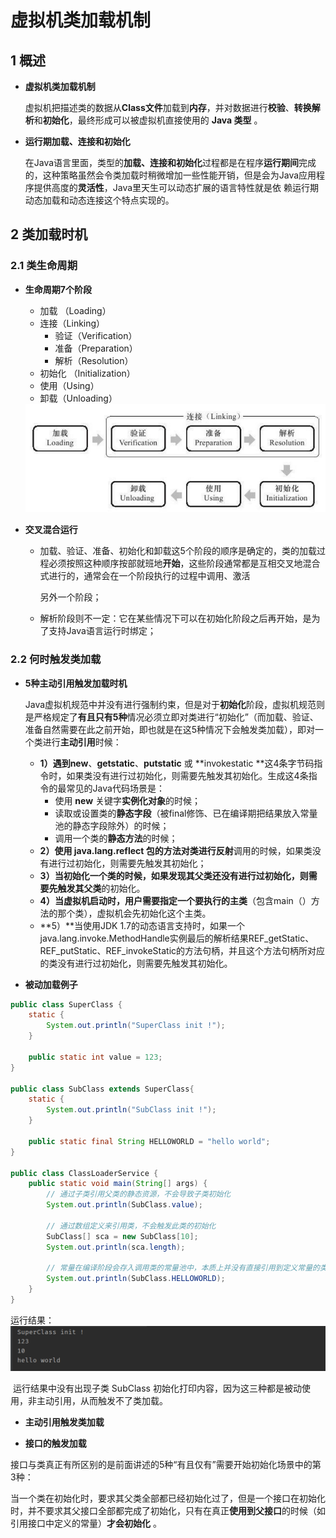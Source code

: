 # 虚拟机类加载机制

## 1 概述

* **虚拟机类加载机制**

  虚拟机把描述类的数据从**Class文件**加载到**内存**，并对数据进行**校验**、**转换解析**和**初始化**，最终形成可以被虚拟机直接使用的 **Java 类型** 。

* **运行期加载、连接和初始化**

  在Java语言里面，类型的**加载、连接和初始化**过程都是在程序**运行期间**完成的，这种策略虽然会令类加载时稍微增加一些性能开销，但是会为Java应用程序提供高度的**灵活性**，Java里天生可以动态扩展的语言特性就是依 赖运行期动态加载和动态连接这个特点实现的。

## 2 类加载时机

### 2.1 类生命周期

* **生命周期7个阶段**

  * 加载 （Loading）
  * 连接（Linking）
    * 验证（Verification）
    * 准备（Preparation）
    * 解析（Resolution）
  * 初始化 （Initialization）
  * 使用（Using）
  * 卸载（Unloading）

  <img src="images.assets/1589804396203.png" alt="1589804396203" style="zoom:80%;" />

* **交叉混合运行**

  * 加载、验证、准备、初始化和卸载这5个阶段的顺序是确定的，类的加载过程必须按照这种顺序按部就班地**开始**，这些阶段通常都是互相交叉地混合式进行的，通常会在一个阶段执行的过程中调用、激活 

    另外一个阶段；

  * 解析阶段则不一定：它在某些情况下可以在初始化阶段之后再开始，是为了支持Java语言运行时绑定；

### 2.2 **何时触发类加载**

* **5种主动引用触发加载时机**

  Java虚拟机规范中并没有进行强制约束，但是对于**初始化**阶段，虚拟机规范则是严格规定了**有且只有5种**情况必须立即对类进行“初始化”（而加载、验证、准备自然需要在此之前开始，即也就是在这5种情况下会触发类加载），即对一个类进行**主动引用**时候：

  * **1）**遇到**new**、**getstatic**、**putstatic** 或 **invokestatic **这4条字节码指令时，如果类没有进行过初始化，则需要先触发其初始化。生成这4条指令的最常见的Java代码场景是：
    * 使用 **new** 关键字**实例化对象**的时候；
    * 读取或设置类的**静态字段**（被final修饰、已在编译期把结果放入常量池的静态字段除外）的时候；
    * 调用一个类的**静态方法**的时候；
  *  **2）**使用 java.lang.reflect 包的方法对类进行**反射**调用的时候，如果类没有进行过初始化，则需要先触发其初始化； 
  * **3）**当初始化一个类的时候，如果发现其父类还没有进行过初始化，则需要**先触发其父类**的初始化。 
  * **4）**当虚拟机启动时，用户需要指定一个要执行的**主类**（包含main（）方法的那个类），虚拟机会先初始化这个主类。 
  * **5）**当使用JDK 1.7的动态语言支持时，如果一个java.lang.invoke.MethodHandle实例最后的解析结果REF_getStatic、REF_putStatic、REF_invokeStatic的方法句柄，并且这个方法句柄所对应的类没有进行过初始化，则需要先触发其初始化。 

* **被动加载例子**

```java
public class SuperClass {
    static {
        System.out.println("SuperClass init !");
    }

    public static int value = 123;
}

public class SubClass extends SuperClass{
    static {
        System.out.println("SubClass init !");
    }

    public static final String HELLOWORLD = "hello world";
}

public class ClassLoaderService {
    public static void main(String[] args) {
        // 通过子类引用父类的静态资源，不会导致子类初始化
        System.out.println(SubClass.value);

        // 通过数组定义来引用类，不会触发此类的初始化
        SubClass[] sca = new SubClass[10];
        System.out.println(sca.length);

        // 常量在编译阶段会存入调用类的常量池中，本质上并没有直接引用到定义常量的类，因此不会触发定义常量的类的初始化
        System.out.println(SubClass.HELLOWORLD);
    }
}
```

​	运行结果：<img src="images.assets/1589806172709.png" alt="1589806172709" style="zoom:80%;" />

​	运行结果中没有出现子类 SubClass 初始化打印内容，因为这三种都是被动使用，非主动引用，从而触发不了类加载。

* **主动引用触发类加载**

* **接口的触发加载**

接口与类真正有所区别的是前面讲述的5种“有且仅有”需要开始初始化场景中的第3种：

当一个类在初始化时，要求其父类全部都已经初始化过了，但是一个接口在初始化时，并不要求其父接口全部都完成了初始化，只有在真正**使用到父接口**的时候（如引用接口中定义的常量）**才会初始化** 。